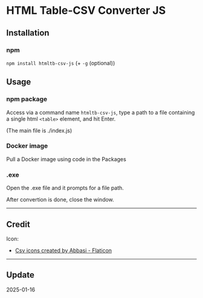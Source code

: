# HTML Table-CSV Converter JS

## Installation

### npm

`npm install htmltb-csv-js` (+ `-g` (optional))

## Usage

### npm package

Access via a command name `htmltb-csv-js`, type a path to a file containing a single html `<table>` element, and hit Enter.

(The main file is ./index.js)

### Docker image

Pull a Docker image using code in the Packages

### .exe

Open the .exe file and it prompts for a file path.

After convertion is done, close the window.

---

## Credit

Icon:

- <a href="https://www.flaticon.com/free-icons/csv" title="csv icons">Csv icons created by Abbasi - Flaticon</a>

---

## Update

2025-01-16
